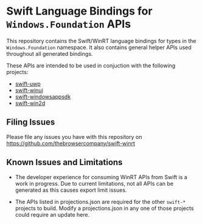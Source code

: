 # Swift Language Bindings for `Windows.Foundation` APIs

This repository contains the Swift/WinRT language bindings for types in the `Windows.Foundation` namespace. It also contains general helper APIs used throughout all generated bindings.

These APIs are intended to be used in conjuction with the following projects:
- [swift-uwp](https://github.com/thebrowsercompany/swift-uwp)
- [swift-winui](https://github.com/thebrowsercompany/swift-winui)
- [swift-windowsappsdk](https://github.com/thebrowsercompany/swift-windowsappsdk)
- [swift-win2d](https://github.com/thebrowsercompany/swift-win2d)

## Filing Issues

Please file any issues you have with this repository on https://github.com/thebrowsercompany/swift-winrt

## Known Issues and Limitations
- The developer experience for consuming WinRT APIs from Swift is a work in progress. Due to current limitations, not all APIs can be generated as this causes export limit issues.

- The APIs listed in projections.json are required for the other `swift-*` projects to build. Modify a projections.json in any one of those projects could require an update here.
